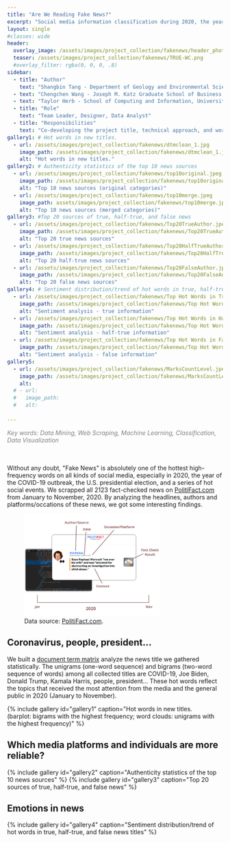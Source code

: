 ```yaml
---
title: "Are We Reading Fake News?"
excerpt: "Social media information classification during 2020, the year of COVID-19 and election"
layout: single
#classes: wide
header:
  overlay_image: /assets/images/project_collection/fakenews/header_photo_dark2_demo.jpg
  teaser: /assets/images/project_collection/fakenews/TRUE-WC.png
  #overlay_filter: rgba(0, 0, 0, .8)
sidebar:
  - title: "Author"
    text: "Shangbin Tang - Department of Geology and Environmental Science, University of Pittsburgh, Pittsburgh, Pennsylvania, USA" 
  - text: "Chengchen Wang - Joseph M. Katz Graduate School of Business, University of Pittsburgh, Pittsburgh, Pennsylvania, USA"
  - text: "Taylor Herb - School of Computing and Information, University of Pittsburgh, Pittsburgh, Pennsylvania, USA"
  - title: "Role"
    text: "Team Leader, Designer, Data Analyst"
  - title: "Responsibilities"
    text: "Co-developing the project title, technical approach, and workflow. Scrapping the data used in this analysis and performing preliminary data analysis."
gallery1: # Hot words in new titles.
  - url: /assets/images/project_collection/fakenews/dtmclean_1.jpg
    image_path: /assets/images/project_collection/fakenews/dtmclean_1.jpg
    alt: "Hot words in new titles."
gallery2: # Authenticity statistics of the top 10 news sources
  - url: /assets/images/project_collection/fakenews/top10original.jpeg
    image_path: /assets/images/project_collection/fakenews/top10original.jpeg
    alt: "Top 10 news sources (original categories)"
  - url: /assets/images/project_collection/fakenews/top10merge.jpeg
    image_path: assets/images/project_collection/fakenews/top10merge.jpeg
    alt: "Top 10 news sources (merged categories)"
gallery3: #Top 20 sources of true, half-true, and false news
  - url: /assets/images/project_collection/fakenews/Top20TrueAuthor.jpeg
    image_path: /assets/images/project_collection/fakenews/Top20TrueAuthor.jpeg
    alt: "Top 20 true news sources"
  - url: /assets/images/project_collection/fakenews/Top20HalfTrueAuthor.jpeg
    image_path: /assets/images/project_collection/fakenews/Top20HalfTrueAuthor.jpeg
    alt: "Top 20 half-true news sources"
  - url: /assets/images/project_collection/fakenews/Top20FalseAuthor.jpeg
    image_path: /assets/images/project_collection/fakenews/Top20FalseAuthor.jpeg
    alt: "Top 20 false news sources"
gallery4: # Sentiment distribution/trend of hot words in true, half-true, and false news titles
  - url: /assets/images/project_collection/fakenews/Top Hot Words in True Information-Sentiment Analysis3.jpeg
    image_path: /assets/images/project_collection/fakenews/Top Hot Words in True Information-Sentiment Analysis3.jpeg
    alt: "Sentiment analysis - true information"
  - url: /assets/images/project_collection/fakenews/Top Hot Words in Half-true Information-Sentiment Analysis3.jpeg
    image_path: /assets/images/project_collection/fakenews/Top Hot Words in Half-true Information-Sentiment Analysis3.jpeg
    alt: "Sentiment analysis - half-true information"
  - url: /assets/images/project_collection/fakenews/Top Hot Words in False Information-Sentiment Analysis3.jpeg
    image_path: /assets/images/project_collection/fakenews/Top Hot Words in False Information-Sentiment Analysis3.jpeg
    alt: "Sentiment analysis - false information"
gallery5:
  - url: /assets/images/project_collection/fakenews/MarksCountLevel.jpeg
    image_path: /assets/images/project_collection/fakenews/MarksCountLevel.jpeg
    alt: 
  # - url:
  #   image_path:
  #   alt:

---
```

<p style="color:grey;"><em>Key words: Data Mining, Web Scraping, Machine Learning, Classification, Data Visualization</em></p>
<br>
<br>
Without any doubt, "Fake News" is absolutely one of the hottest high-frequency words on all kinds of social media, especially in 2020, the year of the COVID-19 outbreak, the U.S. presidential election, and a series of hot social events. We scrapped all 2123 fact-checked news on <a href="https://www.politifact.com/"> PolitiFact.com</a> from January to November, 2020. By analyzing the headlines, authors and platforms/occations of these news, we got some interesting findings.

<figure >
	<img src="/assets/images/project_collection/fakenews/DataSource.png"  style="width:75%;margin-left:auto;margin-right:auto" alt="PolitiFact screenshot">
	<figcaption>Data source: <a href="https://www.politifact.com/"> PolitiFact.com</a>.</figcaption>
</figure>


## Coronavirus, people, president...
We built a <a href = "https://en.wikipedia.org/wiki/Document-term_matrix">document term matrix</a> analyze the news title we gathered statistically. The unigrams (one-word sequence) and bigrams (two-word sequence of words) among all collected titles are COVID-19, Joe Biden, Donald Trump, Kamala Harris, people, president... These hot words reflect the topics that received the most attention from the media and the general public in 2020 (January to November).

<!-- <figure>
	<img src="/assets/images/project_collection/fakenews/dtmclean_1.jpg">
	<figcaption>Barplot: Bigrams with the highest frequency; Word clouds: Unigrams with the highest frequency.</figcaption>
</figure> -->
{% include gallery id="gallery1" caption="Hot words in new titles. <br>(barplot: bigrams with the highest frequency; word clouds: unigrams with the highest frequency)" %}

## Which media platforms and individuals are more reliable?
{% include gallery id="gallery2" caption="Authenticity statistics of the top 10 news sources" %}
{% include gallery id="gallery3" caption="Top 20 sources of true, half-true, and false news" %}

## Emotions in news
{% include gallery id="gallery4" caption="Sentiment distribution/trend of hot words in true, half-true, and false news titles" %}